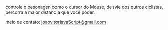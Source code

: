 controle o pesonagen como o cursor do Mouse, 
desvie dos outros ciclistas,
percorra a maior distancia que você poder.

meio de contato: joaovitorjavaScript@gmail.com
